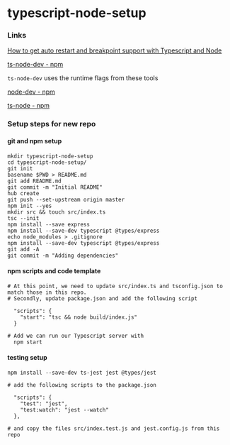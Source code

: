 # typescript-node-setup

### Links

[How to get auto restart and breakpoint support with Typescript and Node](https://medium.com/aherforth/how-to-get-auto-restart-and-breakpoint-support-with-typescript-and-node-5af589dd8687)

[ts-node-dev - npm](https://www.npmjs.com/package/ts-node-dev)

`ts-node-dev` uses the runtime flags from these tools

[node-dev - npm](https://www.npmjs.com/package/node-dev)

[ts-node - npm](https://www.npmjs.com/package/ts-node)


### Setup steps for new repo

#### git and npm setup
```
mkdir typescript-node-setup
cd typescript-node-setup/
git init
basename $PWD > README.md
git add README.md
git commit -m "Initial README"
hub create
git push --set-upstream origin master
npm init --yes
mkdir src && touch src/index.ts
tsc --init
npm install --save express
npm install --save-dev typescript @types/express
echo node_modules > .gitignore
npm install --save-dev typescript @types/express
git add -A
git commit -m "Adding dependencies"
```

#### npm scripts and code template
```
# At this point, we need to update src/index.ts and tsconfig.json to match those in this repo.
# Secondly, update package.json and add the following script

  "scripts": {
    "start": "tsc && node build/index.js"
  }

# Add we can run our Typescript server with
  npm start
```

#### testing setup
```
npm install --save-dev ts-jest jest @types/jest
```

```
# add the following scripts to the package.json

  "scripts": {
    "test": "jest",
    "test:watch": "jest --watch"
  },
```

```
# and copy the files src/index.test.js and jest.config.js from this repo
```
